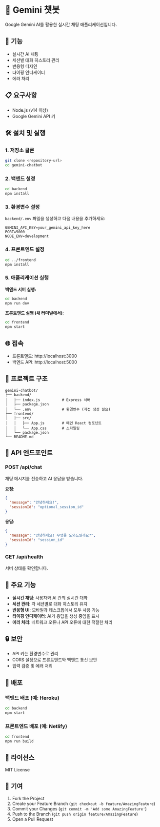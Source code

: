 # 🤖 Gemini 챗봇

Google Gemini AI를 활용한 실시간 채팅 애플리케이션입니다.

## 🚀 기능

- 실시간 AI 채팅
- 세션별 대화 히스토리 관리
- 반응형 디자인
- 타이핑 인디케이터
- 에러 처리

## 📋 요구사항

- Node.js (v14 이상)
- Google Gemini API 키

## 🛠️ 설치 및 실행

### 1. 저장소 클론
```bash
git clone <repository-url>
cd gemini-chatbot
```

### 2. 백엔드 설정
```bash
cd backend
npm install
```

### 3. 환경변수 설정
`backend/.env` 파일을 생성하고 다음 내용을 추가하세요:
```env
GEMINI_API_KEY=your_gemini_api_key_here
PORT=5000
NODE_ENV=development
```

### 4. 프론트엔드 설정
```bash
cd ../frontend
npm install
```

### 5. 애플리케이션 실행

**백엔드 서버 실행:**
```bash
cd backend
npm run dev
```

**프론트엔드 실행 (새 터미널에서):**
```bash
cd frontend
npm start
```

## 🌐 접속

- 프론트엔드: http://localhost:3000
- 백엔드 API: http://localhost:5000

## 📁 프로젝트 구조

```
gemini-chatbot/
├── backend/
│   ├── index.js          # Express 서버
│   ├── package.json
│   └── .env              # 환경변수 (직접 생성 필요)
├── frontend/
│   ├── src/
│   │   ├── App.js        # 메인 React 컴포넌트
│   │   └── App.css       # 스타일링
│   └── package.json
└── README.md
```

## 🔧 API 엔드포인트

### POST /api/chat
채팅 메시지를 전송하고 AI 응답을 받습니다.

**요청:**
```json
{
  "message": "안녕하세요!",
  "sessionId": "optional_session_id"
}
```

**응답:**
```json
{
  "message": "안녕하세요! 무엇을 도와드릴까요?",
  "sessionId": "session_id"
}
```

### GET /api/health
서버 상태를 확인합니다.

## 🎨 주요 기능

- **실시간 채팅**: 사용자와 AI 간의 실시간 대화
- **세션 관리**: 각 세션별로 대화 히스토리 유지
- **반응형 UI**: 모바일과 데스크톱에서 모두 사용 가능
- **타이핑 인디케이터**: AI가 응답을 생성 중임을 표시
- **에러 처리**: 네트워크 오류나 API 오류에 대한 적절한 처리

## 🔒 보안

- API 키는 환경변수로 관리
- CORS 설정으로 프론트엔드와 백엔드 통신 보안
- 입력 검증 및 에러 처리

## 🚀 배포

### 백엔드 배포 (예: Heroku)
```bash
cd backend
npm start
```

### 프론트엔드 배포 (예: Netlify)
```bash
cd frontend
npm run build
```

## 📝 라이선스

MIT License

## 🤝 기여

1. Fork the Project
2. Create your Feature Branch (`git checkout -b feature/AmazingFeature`)
3. Commit your Changes (`git commit -m 'Add some AmazingFeature'`)
4. Push to the Branch (`git push origin feature/AmazingFeature`)
5. Open a Pull Request 